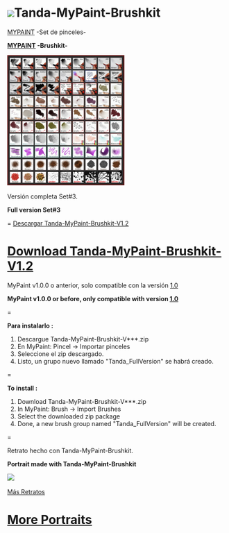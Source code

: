![](https://dl.dropboxusercontent.com/u/6425188/eLeDeTe/Mypaint.png)Tanda-MyPaint-Brushkit
=

[MYPAINT](http://mypaint.org) -Set de pinceles-

**[MYPAINT](http://mypaint.org) -Brushkit-**

![](https://github.com/eLeDeTe-LoDeTanda/Tanda-MyPaint-Brushkit/blob/master/Tanda-MyPaint-Brushkit.jpg)

Versión completa Set#3.

**Full version Set#3**

=
[Descargar Tanda-MyPaint-Brushkit-V1.2](http://lodetanda.blogspot.com/p/brushkitmypaint.html)

**[Download Tanda-MyPaint-Brushkit-V1.2](http://lodetanda.blogspot.com/p/brushkitmypaint.html)**
=

MyPaint v1.0.0 o anterior, solo compatible con la versión [1.0](https://github.com/eLeDeTe-LoDeTanda/Tanda-MyPaint-Brushkit/blob/master/Tanda-MyPaint-Brushkit-V1.0.zip)

**MyPaint v1.0.0 or before, only compatible with version [1.0](https://github.com/eLeDeTe-LoDeTanda/Tanda-MyPaint-Brushkit/blob/master/Tanda-MyPaint-Brushkit-V1.0.zip)**

=

**Para instalarlo :**

1. Descargue Tanda-MyPaint-Brushkit-V***.zip
2. En MyPaint: Pincel -> Importar pinceles
2. Seleccione el zip descargado.
3. Listo, un grupo nuevo llamado "Tanda_FullVersion" se habrá creado. 
    
=

**To install :**

1. Download Tanda-MyPaint-Brushkit-V***.zip
2. In MyPaint: Brush -> Import Brushes
3. Select the downloaded zip package
4. Done, a new brush group named "Tanda_FullVersion" will be created. 

=

Retrato hecho con Tanda-MyPaint-Brushkit.

**Portrait made with Tanda-MyPaint-Brushkit**

![](https://dl.dropboxusercontent.com/u/6425188/eLeDeTe/Retratos/SalvadorDali.jpg)

[Más Retratos](http://lodetanda.blogspot.com/p/retratos.html)

**[More Portraits](http://lodetanda.blogspot.com/p/retratos.html)**
======================
